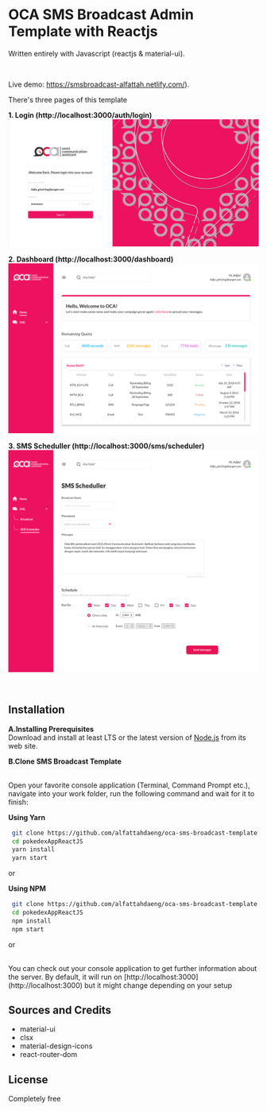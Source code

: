 # OCA SMS Broadcast Admin Template with Reactjs

Written entirely with Javascript (reactjs & material-ui).

<br />

Live demo: https://smsbroadcast-alfattah.netlify.com/).


There's three pages of this template

**1. Login (http://localhost:3000/auth/login)**
![Login Page](screenshot/login.png)

**2. Dashboard (http://localhost:3000/dashboard)**
![Login Page](screenshot/home.png)

**3. SMS Scheduller (http://localhost:3000/sms/scheduler)**
![Login Page](screenshot/sms.png)

<br />

## Installation

**A.Installing Prerequisites**
<br />
Download and install at least LTS or the latest version of [Node.js](https://nodejs.org/) from its web site.

**B.Clone SMS Broadcast Template**

<br />
Open your favorite console application (Terminal, Command Prompt etc.), navigate into your work folder, run the following command and wait for it to finish:
<br />

**Using Yarn**

```sh
 git clone https://github.com/alfattahdaeng/oca-sms-broadcast-template.git
 cd pokedexAppReactJS
 yarn install
 yarn start
```

or 

**Using NPM**


```sh
 git clone https://github.com/alfattahdaeng/oca-sms-broadcast-template.git
 cd pokedexAppReactJS
 npm install
 npm start
```

or

<br />
You can check out your console application to get further information about the server. By default, it will run on [http://localhost:3000](http://localhost:3000) but it might change depending on your setup

## Sources and Credits

- material-ui
- clsx
- material-design-icons
- react-router-dom


## License

Completely free 

